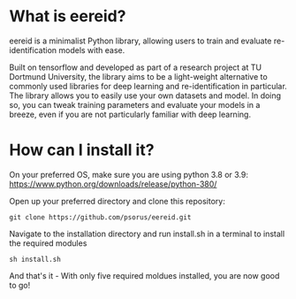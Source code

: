 # What is eereid?
eereid is a minimalist Python library, allowing users to train and evaluate re-identification models with ease.

Built on tensorflow and developed as part of a research project at TU Dortmund University, the library aims to be a light-weight alternative to commonly used libraries for deep learning and re-identification in particular. The library allows you to easily use your own datasets and model. In doing so, you can tweak training parameters and evaluate your models in a breeze, even if you are not particularly familiar with deep learning.

# How can I install it?

On your preferred OS, make sure you are using python 3.8 or 3.9: https://www.python.org/downloads/release/python-380/

Open up your preferred directory and clone this repository:

```git clone https://github.com/psorus/eereid.git```

Navigate to the installation directory and run install.sh in a terminal to install the required modules

```sh install.sh```

And that's it - With only five required moldues installed, you are now good to go!
